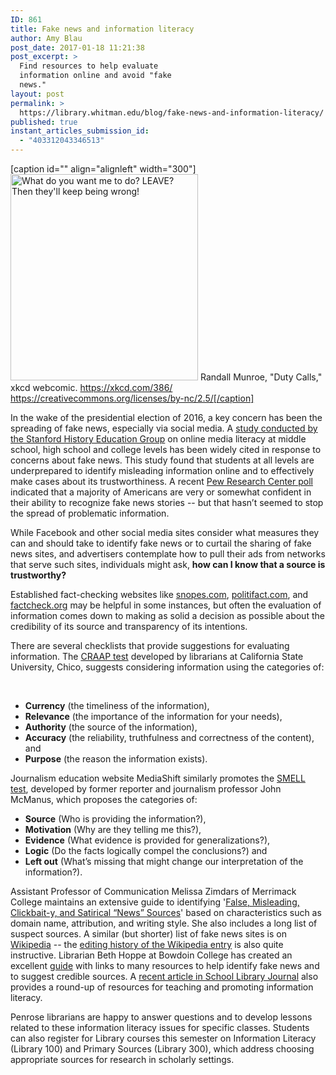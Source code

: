 ```yaml
---
ID: 861
title: Fake news and information literacy
author: Amy Blau
post_date: 2017-01-18 11:21:38
post_excerpt: >
  Find resources to help evaluate
  information online and avoid "fake
  news."
layout: post
permalink: >
  https://library.whitman.edu/blog/fake-news-and-information-literacy/
published: true
instant_articles_submission_id:
  - "403312043346513"
---
```

[caption id="" align="alignleft" width="300"]<a href="https://xkcd.com/386/"><img src="http://imgs.xkcd.com/comics/duty_calls.png" alt="What do you want me to do? LEAVE? Then they'll keep being wrong!" width="300" height="330" /></a> Randall Munroe, "Duty Calls," xkcd webcomic. https://xkcd.com/386/ https://creativecommons.org/licenses/by-nc/2.5/[/caption]

In the wake of the presidential election of 2016, a key concern has been the spreading of fake news, especially via social media. A <a href="https://sheg.stanford.edu/upload/V3LessonPlans/Executive%20Summary%2011.21.16.pdf">study conducted by the Stanford History Education Group</a> on online media literacy at middle school, high school and college levels has been widely cited in response to concerns about fake news. This study found that students at all levels are underprepared to identify misleading information online and to effectively make cases about its trustworthiness. A recent <a href="http://www.journalism.org/2016/12/15/many-americans-believe-fake-news-is-sowing-confusion/">Pew Research Center poll</a> indicated that a majority of Americans are very or somewhat confident in their ability to recognize fake news stories -- but that hasn’t seemed to stop the spread of problematic information.

While Facebook and other social media sites consider what measures they can and should take to identify fake news or to curtail the sharing of fake news sites, and advertisers contemplate how to pull their ads from networks that serve such sites, individuals might ask, <strong>how can I know that a source is trustworthy?</strong>

Established fact-checking websites like <a href="http://www.snopes.com/">snopes.com</a>, <a href="http://www.politifact.com/">politifact.com</a>, and <a href="http://www.factcheck.org/">factcheck.org</a> may be helpful in some instances, but often the evaluation of information comes down to making as solid a decision as possible about the credibility of its source and transparency of its intentions.

There are several checklists that provide suggestions for evaluating information. The <a href="http://www.csuchico.edu/lins/handouts/eval_websites.pdf">CRAAP test</a> developed by librarians at California State University, Chico, suggests considering information using the categories of:

&nbsp;
<ul>
 	<li><b>Currency</b> (the timeliness of the information),</li>
 	<li><b>Relevance</b> (the importance of the information for your needs),</li>
 	<li><b>Authority</b> (the source of the information),</li>
 	<li><b>Accuracy</b> (the reliability, truthfulness and correctness of the content), and</li>
 	<li><b>Purpose</b> (the reason the information exists).</li>
</ul>
Journalism education website MediaShift similarly promotes the <a href="http://mediashift.org/2013/02/dont-be-fooled-use-the-smell-test-to-separate-fact-from-fiction-online038/">SMELL test</a>, developed by former reporter and journalism professor John McManus, which proposes the categories of:
<ul>
 	<li><b>Source</b> (Who is providing the information?),</li>
 	<li><b>Motivation</b> (Why are they telling me this?),</li>
 	<li><b>Evidence</b> (What evidence is provided for generalizations?),</li>
 	<li><b>Logic</b> (Do the facts logically compel the conclusions?) and</li>
 	<li><b>Left out</b> (What’s missing that might change our interpretation of the information?).</li>
</ul>
Assistant Professor of Communication Melissa Zimdars of Merrimack College maintains an extensive guide to identifying '<a href="https://docs.google.com/document/d/10eA5-mCZLSS4MQY5QGb5ewC3VAL6pLkT53V_81ZyitM/preview">False, Misleading, Clickbait-y, and Satirical “News” Sources</a>' based on characteristics such as domain name, attribution, and writing style. She also includes a long list of suspect sources. A similar (but shorter) list of fake news sites is on <a href="https://en.wikipedia.org/wiki/List_of_fake_news_websites">Wikipedia</a> -- the <a href="https://en.wikipedia.org/w/index.php?title=List_of_fake_news_websites&amp;action=history">editing history of the Wikipedia entry</a> is also quite instructive. Librarian Beth Hoppe at Bowdoin College has created an excellent <a href="http://libguides.bowdoin.edu/c.php?g=598012&amp;p=4139960">guide</a> with links to many resources to help identify fake news and to suggest credible sources. A <a href="http://www.slj.com/2017/01/industry-news/the-smell-test-educators-can-counter-fake-news-with-information-literacy-heres-how/">recent article in School Library Journal</a> also provides a round-up of resources for teaching and promoting information literacy.

Penrose librarians are happy to answer questions and to develop lessons related to these information literacy issues for specific classes. Students can also register for Library courses this semester on Information Literacy (Library 100) and Primary Sources (Library 300), which address choosing appropriate sources for research in scholarly settings.